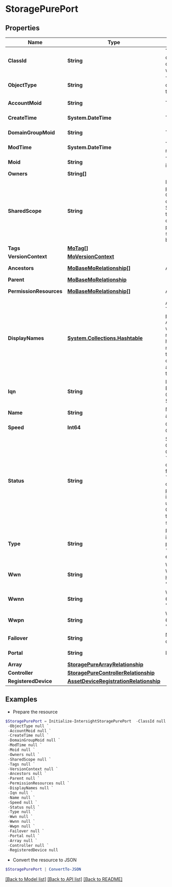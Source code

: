 # StoragePurePort
## Properties

Name | Type | Description | Notes
------------ | ------------- | ------------- | -------------
**ClassId** | **String** | The fully-qualified name of the instantiated, concrete type. This property is used as a discriminator to identify the type of the payload when marshaling and unmarshaling data. | [default to "storage.PurePort"]
**ObjectType** | **String** | The fully-qualified name of the instantiated, concrete type. The value should be the same as the &#39;ClassId&#39; property. | [default to "storage.PurePort"]
**AccountMoid** | **String** | The Account ID for this managed object. | [optional] [readonly] 
**CreateTime** | **System.DateTime** | The time when this managed object was created. | [optional] [readonly] 
**DomainGroupMoid** | **String** | The DomainGroup ID for this managed object. | [optional] [readonly] 
**ModTime** | **System.DateTime** | The time when this managed object was last modified. | [optional] [readonly] 
**Moid** | **String** | The unique identifier of this Managed Object instance. | [optional] 
**Owners** | **String[]** |  | [optional] 
**SharedScope** | **String** | Intersight provides pre-built workflows, tasks and policies to end users through global catalogs. Objects that are made available through global catalogs are said to have a &#39;shared&#39; ownership. Shared objects are either made globally available to all end users or restricted to end users based on their license entitlement. Users can use this property to differentiate the scope (global or a specific license tier) to which a shared MO belongs. | [optional] [readonly] 
**Tags** | [**MoTag[]**](MoTag.md) |  | [optional] 
**VersionContext** | [**MoVersionContext**](MoVersionContext.md) |  | [optional] 
**Ancestors** | [**MoBaseMoRelationship[]**](MoBaseMoRelationship.md) | An array of relationships to moBaseMo resources. | [optional] [readonly] 
**Parent** | [**MoBaseMoRelationship**](MoBaseMoRelationship.md) |  | [optional] 
**PermissionResources** | [**MoBaseMoRelationship[]**](MoBaseMoRelationship.md) | An array of relationships to moBaseMo resources. | [optional] [readonly] 
**DisplayNames** | [**System.Collections.Hashtable**](Array.md) | A set of display names for the MO resource. These names are calculated based on other properties of the MO and potentially properties of Ancestor MOs. Displaynames are intended as a way to provide a normalized user appropriate name for an MO, especially for MOs which do not have a &#39;Name&#39; property, which is the case for much of the inventory discovered from managed targets. There are a limited number of keys, currently &#39;short&#39; and &#39;hierarchical&#39;. The value is an array and clients should use the first element of the array. | [optional] [readonly] 
**Iqn** | **String** | ISCSI qualified name applicable for ethernet port. Example - &#39;iqn.2008-05.com.storage:fnm00151300643-514f0c50141faf05&#39;. | [optional] [readonly] 
**Name** | **String** | Name of the physical port available in storage array. | [optional] [readonly] 
**Speed** | **Int64** | Operational speed of physical port measured in Gbps. | [optional] [readonly] 
**Status** | **String** | Status of storage array port. * &#x60;Unknown&#x60; - Component status is not available. * &#x60;Ok&#x60; - Component is healthy and no issues found. * &#x60;Degraded&#x60; - Functioning, but not at full capability due to a non-fatal failure. * &#x60;Critical&#x60; - Not functioning or requiring immediate attention. * &#x60;Offline&#x60; - Component is installed, but powered off. * &#x60;Identifying&#x60; - Component is in initialization process. * &#x60;NotAvailable&#x60; - Component is not installed or not available. * &#x60;Updating&#x60; - Software update is in progress. * &#x60;Unrecognized&#x60; - Component is not recognized. It may be because the component is not installed properly or it is not supported. | [optional] [readonly] [default to "Unknown"]
**Type** | **String** | Port type - possible values are FC, FCoE and iSCSI. * &#x60;FC&#x60; - Port supports fibre channel protocol. * &#x60;iSCSI&#x60; - Port supports iSCSI protocol. * &#x60;FCoE&#x60; - Port supports fibre channel over ethernet protocol. | [optional] [readonly] [default to "FC"]
**Wwn** | **String** | World wide name of FC port. It is a combination of WWNN and WWPN represented in 128 bit hexadecimal formatted with colon. Example: &#39;51:4f:0c:50:14:1f:af:01:51:4f:0c:51:14:1f:af:01&#39;. | [optional] [readonly] 
**Wwnn** | **String** | World wide node name of FC port. Represented in 64 bit hex digits, formatted with colon. Example - &#39;51:4f:0c:50:14:1f:af:01&#39;. | [optional] [readonly] 
**Wwpn** | **String** | World wide port name of FC port. Represented in 64 bit hex digits, formatted with colon. Example - &#39;51:4f:0c:51:14:1f:af:01&#39;. | [optional] [readonly] 
**Failover** | **String** | Name of the port to which this port has failed over. | [optional] [readonly] 
**Portal** | **String** | Ip address of iSCSI portal configured on the port. | [optional] [readonly] 
**Array** | [**StoragePureArrayRelationship**](StoragePureArrayRelationship.md) |  | [optional] 
**Controller** | [**StoragePureControllerRelationship**](StoragePureControllerRelationship.md) |  | [optional] 
**RegisteredDevice** | [**AssetDeviceRegistrationRelationship**](AssetDeviceRegistrationRelationship.md) |  | [optional] 

## Examples

- Prepare the resource
```powershell
$StoragePurePort = Initialize-IntersightStoragePurePort  -ClassId null `
 -ObjectType null `
 -AccountMoid null `
 -CreateTime null `
 -DomainGroupMoid null `
 -ModTime null `
 -Moid null `
 -Owners null `
 -SharedScope null `
 -Tags null `
 -VersionContext null `
 -Ancestors null `
 -Parent null `
 -PermissionResources null `
 -DisplayNames null `
 -Iqn null `
 -Name null `
 -Speed null `
 -Status null `
 -Type null `
 -Wwn null `
 -Wwnn null `
 -Wwpn null `
 -Failover null `
 -Portal null `
 -Array null `
 -Controller null `
 -RegisteredDevice null
```

- Convert the resource to JSON
```powershell
$StoragePurePort | ConvertTo-JSON
```

[[Back to Model list]](../README.md#documentation-for-models) [[Back to API list]](../README.md#documentation-for-api-endpoints) [[Back to README]](../README.md)

